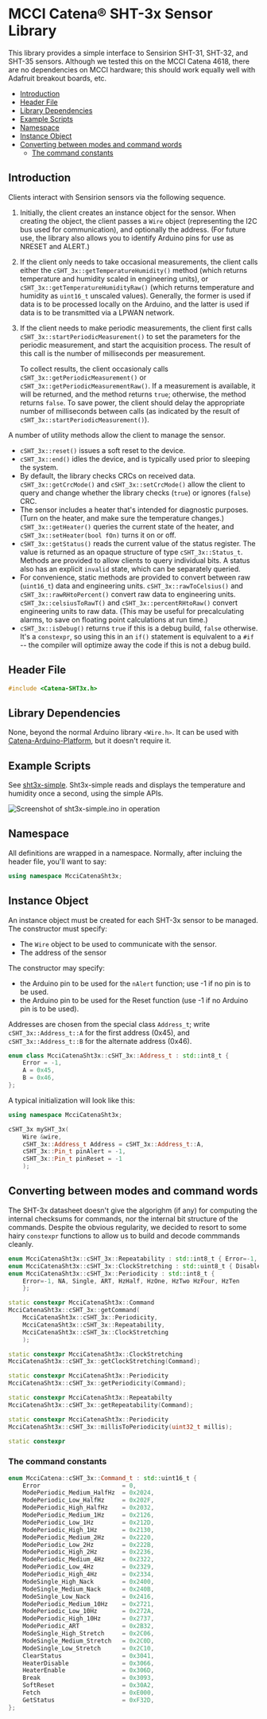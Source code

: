 # MCCI Catena&reg; SHT-3x Sensor Library

This library provides a simple interface to Sensirion SHT-31, SHT-32, and SHT-35 sensors. Although we tested this on the MCCI Catena 4618, there are no dependencies on MCCI hardware; this should work equally well with Adafruit breakout boards, etc.

<!-- TOC depthFrom:2 updateOnSave:true -->

- [Introduction](#introduction)
- [Header File](#header-file)
- [Library Dependencies](#library-dependencies)
- [Example Scripts](#example-scripts)
- [Namespace](#namespace)
- [Instance Object](#instance-object)
- [Converting between modes and command words](#converting-between-modes-and-command-words)
	- [The command constants](#the-command-constants)

<!-- /TOC -->
## Introduction

Clients interact with Sensirion sensors via the following sequence.

1. Initially, the client creates an instance object for the sensor. When creating the object, the client passes a `Wire` object (representing the I2C bus used for communication), and optionally the address.  (For future use, the library also allows you to identify Arduino pins for use as NRESET and ALERT.)

2. If the client only needs to take occasional measurements, the client calls either the `cSHT_3x::getTemperatureHumidity()` method (which returns temperature and humidity scaled in engineering units), or `cSHT_3x::getTemperatureHumidityRaw()` (which returns temperature and humidity as `uint16_t` unscaled values).  Generally, the former is used if data is to be processed locally on the Arduino, and the latter is used if data is to be transmitted via a LPWAN network.

3. If the client needs to make periodic measurements, the client first calls `cSHT_3x::startPeriodicMeasurement()` to set the parameters for the periodic measurement, and start the acquisition process. The result of this call is the number of milliseconds per measurement.

   To collect results, the client occasionaly calls `cSHT_3x::getPeriodicMeasurement()` or `cSHT_3x::getPeriodicMeasurementRaw()`. If a measurement is available, it will be returned, and the method returns `true`; otherwise, the method returns `false`.  To save power, the client should delay the appropriate number of milliseconds between calls (as indicated by the result of `cSHT_3x::startPeriodicMeasurement()`).

A number of utility methods allow the client to manage the sensor.

- `cSHT_3x::reset()` issues a soft reset to the device.
- `cSHT_3x::end()` idles the device, and is typically used prior to sleeping the system.
- By default, the library checks CRCs on received data. `cSHT_3x::getCrcMode()` and `cSHT_3x::setCrcMode()` allow the client to query and change whether the library checks (`true`) or ignores (`false`) CRC.
- The sensor includes a heater that's intended for diagnostic purposes. (Turn on the heater, and make sure the temperature changes.) `cSHT_3x::getHeater()` queries the current state of the heater, and `cSHT_3x::setHeater(bool fOn)` turns it on or off.
- `cSHT_3x::getStatus()` reads the current value of the status register. The value is returned as an opaque structure of type `cSHT_3x::Status_t`. Methods are provided to allow clients to query individual bits. A status also has an explicit `invalid` state, which can be separately queried.
- For convenience, static methods are provided to convert between raw (`uint16_t`) data and engineering units. `cSHT_3x::rawToCelsius()` and `cSHT_3x::rawRHtoPercent()` convert raw data to engineering units. `cSHT_3x::celsiusToRawT()` and `cSHT_3x::percentRHtoRaw()` convert engineering units to raw data. (This may be useful for precalculating alarms, to save on floating point calculations at run time.)
- `cSHT_3x::isDebug()` returns `true` if this is a debug build, `false` otherwise. It's a `constexpr`, so using this in an `if()` statement is equivalent to a `#if` -- the compiler will optimize away the code if this is not a debug build.

## Header File

```c++
#include <Catena-SHT3x.h>
```

## Library Dependencies

None, beyond the normal Arduino library `<Wire.h>`.  It can be used with [Catena-Arduino-Platform](https://github.com/mcci-catena/Catena-Arduino-Platform), but it doesn't require it.

## Example Scripts

See [sht3x-simple](./examples/sht3x-simple/sht3x-simple.ino). Sht3x-simple reads and displays the temperature and humidity once a second, using the simple APIs.

![Screenshot of sht3x-simple.ino in operation](./assets/sht3x-simple-screenshot.png)

## Namespace

All definitions are wrapped in a namespace. Normally, after incluing the header file, you'll want to say:

```c++
using namespace McciCatenaSht3x;
```

## Instance Object

An instance object must be created for each SHT-3x sensor to be managed. The constructor must specify:

- The `Wire` object to be used to communicate with the sensor.
- The address of the sensor

The constructor may specify:

- the Arduino pin to be used for the `nAlert` function; use -1 if no pin is to be used.
- the Arduino pin to be used for the Reset function (use -1 if no Arduino pin is to be used).

Addresses are chosen from the special class `Address_t`; write `cSHT_3x::Address_t::A` for the first address (0x45), and `cSHT_3x::Address_t::B` for the alternate address (0x46).

```c++
enum class McciCatenaSht3x::cSHT_3x::Address_t : std::int8_t {
    Error = -1,
    A = 0x45,
    B = 0x46,
};
```

A typical initialization will look like this:

```c++
using namespace McciCatenaSht3x;

cSHT_3x mySHT_3x(
    Wire &wire,
    cSHT_3x::Address_t Address = cSHT_3x::Address_t::A,
    cSHT_3x::Pin_t pinAlert = -1,
    cSHT_3x::Pin_t pinReset = -1
    );
```

## Converting between modes and command words

The SHT-3x datasheet doesn't give the algorighm (if any) for computing the internal checksums for commands, nor the internal bit structure of the commands. Despite the obvious regularity, we decided to resort to some hairy `constexpr` functions to allow us to build and decode commmands cleanly.

```c++
enum McciCatenaSht3x::cSHT_3x::Repeatability : std::int8_t { Error=-1, NA, Low, Medium, High };
enum McciCatenaSht3x::cSHT_3x::ClockStretching : std::uint8_t { Disabled, Enabled };
enum McciCatenaSht3x::cSHT_3x::Periodicity : std::int8_t {
    Error=-1, NA, Single, ART, HzHalf, HzOne, HzTwo HzFour, HzTen
    };

static constexpr McciCatenaSht3x::Command
McciCatenaSht3x::cSHT_3x::getCommand(
    McciCatenaSht3x::cSHT_3x::Periodicity,
    McciCatenaSht3x::cSHT_3x::Repeatability,
    McciCatenaSht3x::cSHT_3x::ClockStretching
    );

static constexpr McciCatenaSht3x::ClockStretching
McciCatenaSht3x::cSHT_3x::getClockStretching(Command);

static constexpr McciCatenaSht3x::Periodicity
McciCatenaSht3x::cSHT_3x::getPeriodicity(Command);

static constexpr McciCatenaSht3x::Repeatabilty
McciCatenaSht3x::cSHT_3x::getRepeatability(Command);

static constexpr McciCatenaSht3x::Periodicity
McciCatenaSht3x::cSHT_3x::millisToPeriodicity(uint32_t millis);

static constexpr
```

### The command constants

```c++
enum McciCatena::cSHT_3x::Command_t : std::uint16_t {
    Error                       = 0,
    ModePeriodic_Medium_HalfHz  = 0x2024,
    ModePeriodic_Low_HalfHz     = 0x202F,
    ModePeriodic_High_HalfHz    = 0x2032,
    ModePeriodic_Medium_1Hz     = 0x2126,
    ModePeriodic_Low_1Hz        = 0x212D,
    ModePeriodic_High_1Hz       = 0x2130,
    ModePeriodic_Medium_2Hz     = 0x2220,
    ModePeriodic_Low_2Hz        = 0x222B,
    ModePeriodic_High_2Hz       = 0x2236,
    ModePeriodic_Medium_4Hz     = 0x2322,
    ModePeriodic_Low_4Hz        = 0x2329,
    ModePeriodic_High_4Hz       = 0x2334,
    ModeSingle_High_Nack        = 0x2400,
    ModeSingle_Medium_Nack      = 0x240B,
    ModeSingle_Low_Nack         = 0x2416,
    ModePeriodic_Medium_10Hz    = 0x2721,
    ModePeriodic_Low_10Hz       = 0x272A,
    ModePeriodic_High_10Hz      = 0x2737,
    ModePeriodic_ART            = 0x2B32,
    ModeSingle_High_Stretch     = 0x2C06,
    ModeSingle_Medium_Stretch   = 0x2C0D,
    ModeSingle_Low_Stretch      = 0x2C10,
    ClearStatus                 = 0x3041,
    HeaterDisable               = 0x3066,
    HeaterEnable                = 0x306D,
    Break                       = 0x3093,
    SoftReset                   = 0x30A2,
    Fetch                       = 0xE000,
    GetStatus                   = 0xF32D,
};
```
